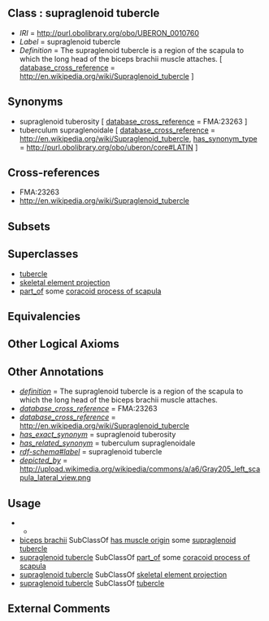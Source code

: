 
## Class : supraglenoid tubercle

 * *IRI* = http://purl.obolibrary.org/obo/UBERON_0010760
 * *Label* = supraglenoid tubercle
 * *Definition* = The supraglenoid tubercle is a region of the scapula to which the long head of the biceps brachii muscle attaches. [ [database_cross_reference](../../ef/oboInOwl#hasDbXref.md) = http://en.wikipedia.org/wiki/Supraglenoid_tubercle ]

## Synonyms

 * supraglenoid tuberosity [ [database_cross_reference](../../ef/oboInOwl#hasDbXref.md) = FMA:23263 ]
 * tuberculum supraglenoidale [ [database_cross_reference](../../ef/oboInOwl#hasDbXref.md) = http://en.wikipedia.org/wiki/Supraglenoid_tubercle, [has_synonym_type](../../pe/oboInOwl#hasSynonymType.md) = http://purl.obolibrary.org/obo/uberon/core#LATIN ]

## Cross-references

 * FMA:23263
 * http://en.wikipedia.org/wiki/Supraglenoid_tubercle

## Subsets


## Superclasses

 * [tubercle](../../UBERON/13/UBERON_0005813.md)
 * [skeletal element projection](../../UBERON/00/UBERON_4100000.md)
 * [part_of](../../BFO/50/BFO_0000050.md) some [coracoid process of scapula](../../UBERON/33/UBERON_0006633.md)

## Equivalencies


## Other Logical Axioms


## Other Annotations

 * *[definition](../../IAO/15/IAO_0000115.md)* = The supraglenoid tubercle is a region of the scapula to which the long head of the biceps brachii muscle attaches.
 * *[database_cross_reference](../../ef/oboInOwl#hasDbXref.md)* = FMA:23263
 * *[database_cross_reference](../../ef/oboInOwl#hasDbXref.md)* = http://en.wikipedia.org/wiki/Supraglenoid_tubercle
 * *[has_exact_synonym](../../ym/oboInOwl#hasExactSynonym.md)* = supraglenoid tuberosity
 * *[has_related_synonym](../../ym/oboInOwl#hasRelatedSynonym.md)* = tuberculum supraglenoidale
 * *[rdf-schema#label](../../el/rdf-schema#label.md)* = supraglenoid tubercle
 * *[depicted_by](../../depicted/by/depicted_by.md)* = http://upload.wikimedia.org/wikipedia/commons/a/a6/Gray205_left_scapula_lateral_view.png

## Usage

 * -
 * [biceps brachii](../../UBERON/07/UBERON_0001507.md) SubClassOf [has muscle origin](../../RO/72/RO_0002372.md) some [supraglenoid tubercle](../../UBERON/60/UBERON_0010760.md)
 * [supraglenoid tubercle](../../UBERON/60/UBERON_0010760.md) SubClassOf [part_of](../../BFO/50/BFO_0000050.md) some [coracoid process of scapula](../../UBERON/33/UBERON_0006633.md)
 * [supraglenoid tubercle](../../UBERON/60/UBERON_0010760.md) SubClassOf [skeletal element projection](../../UBERON/00/UBERON_4100000.md)
 * [supraglenoid tubercle](../../UBERON/60/UBERON_0010760.md) SubClassOf [tubercle](../../UBERON/13/UBERON_0005813.md)

## External Comments

